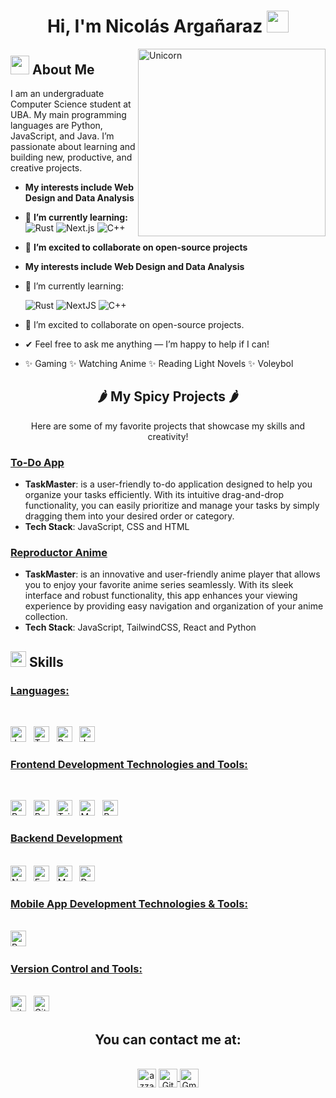 <h1 align="center">
<h1 align="center">
  <b>Hi, I'm Nicolás Argañaraz</b> <img src="https://media.giphy.com/media/hvRJCLFzcasrR4ia7z/giphy.gif" width="35">
</h1>

<img align="right" width="300px" alt="Unicorn" src="https://c.tenor.com/GN73MKBawZYAAAAi/busy-cute.gif" />

## <img src="https://media.giphy.com/media/ObNTw8Uzwy6KQ/giphy.gif" width="30px">&nbsp;**About Me**

I am an undergraduate Computer Science student at UBA. My main programming languages are Python, JavaScript, and Java. I’m passionate about learning and building new, productive, and creative projects.

- **My interests include Web Design and Data Analysis**
- 🌱 **I’m currently learning:**  
  <img src="https://img.shields.io/badge/Rust-000?style=for-the-badge&logo=rust&logoColor=white" alt="Rust" /> 
  <img src="https://img.shields.io/badge/Next.js-000?style=for-the-badge&logo=nextdotjs&logoColor=white" alt="Next.js" />
  <img src="https://img.shields.io/badge/C++-00599C?style=for-the-badge&logo=cplusplus&logoColor=white" alt="C++" />

- 🤝 **I’m excited to collaborate on open-source projects**

- **My interests include Web Design and Data Analysis**

* 🌱 I’m currently learning:

  ![Rust](https://img.shields.io/badge/Rust-000000.svg?style=for-the-badge&logo=rust&logoColor=white)
  ![NextJS](https://img.shields.io/badge/Next.js-000000.svg?style=for-the-badge&logo=next.js&logoColor=white)
  ![C++](https://img.shields.io/badge/C%2B%2B-00599C.svg?style=for-the-badge&logo=c%2B%2B&logoColor=white)

* 👯 I’m excited to collaborate on open-source projects.
* ✔ Feel free to ask me anything — I’m happy to help if I can!
* ✨ Gaming ✨ Watching Anime ✨ Reading Light Novels ✨ Voleybol
  <br>

<h2 align="center">
  🌶️ My Spicy Projects 🌶️
</h2>

<p align="center">
  Here are some of my favorite projects that showcase my skills and creativity!
</p>

### [To-Do App](https://link-to-your-project.com)

- **TaskMaster**: is a user-friendly to-do application designed to help you organize your tasks efficiently. With its intuitive drag-and-drop functionality, you can easily prioritize and manage your tasks by simply dragging them into your desired order or category.
- **Tech Stack**: JavaScript, CSS and HTML

### [Reproductor Anime](https://link-to-your-project.com)

- **TaskMaster**: is an innovative and user-friendly anime player that allows you to enjoy your favorite anime series seamlessly. With its sleek interface and robust functionality, this app enhances your viewing experience by providing easy navigation and organization of your anime collection.
- **Tech Stack**: JavaScript, TailwindCSS, React and Python

## <img src="https://media2.giphy.com/media/QssGEmpkyEOhBCb7e1/giphy.gif?cid=ecf05e47a0n3gi1bfqntqmob8g9aid1oyj2wr3ds3mg700bl&rid=giphy.gif" width ="25"><b> Skills</b>

### <u> Languages: </u>

<br>

<span><img src="https://img.shields.io/badge/JavaScript-323330?style=for-the-badge&logo=javascript&logoColor=F7DF1E" alt="JavaScript logo" title="JavaScript" height="25" /></span>
&nbsp;
<span><img src="https://img.shields.io/badge/TypeScript-007ACC?style=for-the-badge&logo=typescript&logoColor=white" alt="TypeScript logo" title="TypeScript" height="25" /></span>
&nbsp;
<img src = "https://img.shields.io/badge/Python-FFD43B?style=for-the-badge&logo=python&logoColor=blue" alt="Python logo"  title="Python" height="25"/>
</span>
&nbsp;
<span>
<img src = "https://img.shields.io/badge/Java-ED8B00?style=for-the-badge&logo=java&logoColor=white" alt="Java logo"  title="Java" height="25"/>
</span>
&nbsp;
<br>

### <u> Frontend Development Technologies and Tools: </u>

<br>

<span><img src="https://img.shields.io/badge/React-20232A?style=for-the-badge&logo=react&logoColor=61DAFB" alt="ReactJS logo" title="ReactJS" height="25" /></span>
&nbsp;
<span><img src="https://img.shields.io/badge/Redux-593D88?style=for-the-badge&logo=redux&logoColor=white" alt="Redux logo" title="Redux" height="25" /></span>
&nbsp;
<span><img src="https://img.shields.io/badge/Tailwind_CSS-38B2AC?style=for-the-badge&logo=tailwind-css&logoColor=white" alt="TailwindCSS logo" title="TailwindCSS" height="25" /></span>
&nbsp;
<span><img src="https://img.shields.io/badge/Material%20UI-007FFF?style=for-the-badge&logo=mui&logoColor=white" alt="Material UI logo" title="Material UI" height="25" /></span>
&nbsp;
<span><img src="https://img.shields.io/badge/Bootstrap-563D7C?style=for-the-badge&logo=bootstrap&logoColor=white" alt="Bootstrap logo" title="Bootstrap" height="25" /></span>

### <u> Backend Development</u>

<br>
<span><img src="https://img.shields.io/badge/Node.js-339933?style=for-the-badge&logo=nodedotjs&logoColor=white" alt="Node.js logo" title="Node.js" height="25" /></span>
&nbsp;
<span><img src="https://img.shields.io/badge/Express.js-000000?style=for-the-badge&logo=express&logoColor=white" alt="Express.js logo" title="Express.js" height="25" /></span>
&nbsp;
<img src = "https://img.shields.io/badge/MySQL-005C84?style=for-the-badge&logo=mysql&logoColor=white" alt="MySQL logo" title="MySQL" height="25"/>
</span>
&nbsp;
<span><img src="https://img.shields.io/badge/Docker-2CA5E0?style=for-the-badge&logo=docker&logoColor=white" alt="Docker logo" title="Docker Code" height="25" /></span>
&nbsp;

### <u> Mobile App Development Technologies & Tools: </u>

<br>

<span>
<img src = "https://img.shields.io/badge/React_Native-20232A?style=for-the-badge&logo=react&logoColor=61DAFB" alt="React Native logo" title="React Native" height="25"/>
</span>
&nbsp;
<br>

### <u> Version Control and Tools:</u>

<br>
<span><img src="https://img.shields.io/badge/GIT-E44C30?style=for-the-badge&logo=git&logoColor=white" alt="git logo" title="Git" height="25" /></span>
&nbsp;
<span><img src="https://img.shields.io/badge/GitHub-100000?style=for-the-badge&logo=github&logoColor=white" alt="Github logo" title="Github" height="25" /></span>
&nbsp;

<h2 align="center">You can contact me at:</h2>
    <p align="center">
      <br/>
      <a href="https://www.linkedin.com/in/azzar-budiyanto/" target="blank"><img align="center"
         src="https://img.shields.io/badge/linkedin-%231DA1F2.svg?style=for-the-badge&logo=linkedin&logoColor=white"
         alt="azzar" height="30"/></a>
  <a href="https://github.com/tu-usuario" target="_blank"><img align="center" src="https://img.shields.io/badge/GitHub-181717.svg?style=for-the-badge&logo=github&logoColor=white" alt="GitHub Profile" height="30">
  </a>
  <a href="https://github.com/tu-usuario" target="_blank"><img align="center" src="https://img.shields.io/badge/gmail-EA4335.svg?style=for-the-badge&logo=gmail&logoColor=white" alt="Gmail contact" height="30">
  </a>
</p>
</p>

